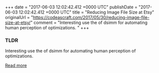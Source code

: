 +++
date = "2017-06-03 12:02:42.412 +0000 UTC"
publishDate = "2017-06-03 12:02:42.412 +0000 UTC"
title = "Reducing Image File Size at Etsy"
originalUrl = "https://codeascraft.com/2017/05/30/reducing-image-file-size-at-etsy/"
comment = "Interesting use the of dsimm for automating human perception of optimizations. "
+++

### TLDR

Interesting use the of dsimm for automating human perception of optimizations. 

[Read more](https://codeascraft.com/2017/05/30/reducing-image-file-size-at-etsy/)
